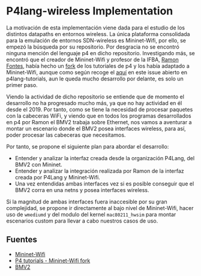 # P4lang-wireless Implementation 

La motivación de esta implementación viene dada para el estudio de los distintos datapaths en entornos wireless. La única plataforma consolidada para la emulación de entornos SDN-wireless es Mininet-Wifi, por ello, se empezó la búsqueda por su repositorio. Por desgracia no se encontró ninguna mención del lenguaje p4 en dicho repositorio. Investigando más, se encontró que el creador de Mininet-Wifi y profesor de la IFBA, [Ramon Fontes](https://github.com/ramonfontes), había hecho un [fork](https://github.com/ramonfontes/tutorials)  de los tutoriales de p4 y los había adaptado a Mininet-Wifi, aunque como según recoge el [aquí](https://github.com/p4lang/tutorials/issues/301) en este issue abierto en p4lang-tutorials, aun le queda mucho desarrollo por delante, es solo un primer paso. 

Viendo la actividad de dicho repositorio se entiende que de momento el desarrollo no ha progresado mucho más, ya que no hay actividad en él desde el 2019. Por tanto, como se tiene la necesidad de procesar paquetes con la cabeceras WiFi, y viendo que en todos los programas desarrollados en p4 por Ramon el BMV2 trabaja sobre Ethernet, nos vamos a aventurar a montar un escenario donde el BMV2 posea interfaces wireless, para así, poder procesar las cabeceras que necesitamos.

Por tanto, se propone el siguiente plan para abordar el desarrollo:

*   Entender y analizar la interfaz creada desde la organización P4Lang, del BMV2 con Mininet.
*   Entender y analizar la integración realizada por Ramon de la interfaz creada por P4Lang y Mininet-Wifi.
*   Una vez entendidas ambas interfaces vez si es posible conseguir que el BMV2 corra en una netns y posea interfaces wireless.   

Si la magnitud de ambas interfaces fuera inaccesible por su gran complejidad, se propone ir directamente al bajo nivel de Mininet-Wifi, hacer uso de ``wmediumd`` y del modulo del kernel ``mac80211_hwsim`` para montar escenarios custom para llevar a cabo nuestros casos de uso.



## Fuentes 

*   [Mininet-Wifi](https://github.com/intrig-unicamp/mininet-wifi)
*   [P4 tutorials - Mininet-Wifi fork](https://github.com/ramonfontes/tutorials)
*   [BMV2](https://github.com/p4lang/behavioral-model)
